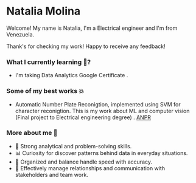 # Natalia Molina

Welcome! My name is Natalia, I'm a Electrical engineer and I'm from Venezuela.  

Thank's for checking my work! Happy to receive any feedback! 


### What I currently learning 🌱?

- I'm taking Data Analytics Google Certificate . 


### Some of my best works 💥

-  Automatic Number Plate Reconigtion, implemented using SVM for character reconigtion. This is my work about ML and computer vision (Final project to Electrical engineering degree) . [ANPR](http://https://github.com/natsdev/Character_extraction "ANPR")


### More about me 🚀

- 🔧 Strong analytical and problem-solving skills.
- 📊 Curiosity for discover patterns behind data in everyday situations.
- 📅 Organized and balance handle speed with accuracy.
- 👥 Effectively manage relationships and communication with stakeholders and team work.


